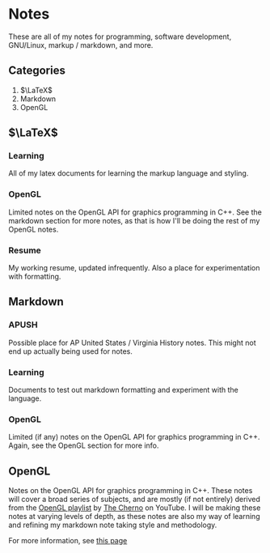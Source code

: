# Notes

These are all of my notes for programming, software development, GNU/Linux, markup / markdown, and more.

## Categories

1.  $\LaTeX$
2.  Markdown
3.  OpenGL

## $\LaTeX$

### Learning

All of my latex documents for learning the markup language and styling.

### OpenGL

Limited notes on the OpenGL API for graphics programming in C++. See the markdown section for more notes, as that is how I'll be doing the rest of my OpenGL notes.

### Resume

My working resume, updated infrequently. Also a place for experimentation with formatting.

## Markdown

### APUSH

Possible place for AP United States / Virginia History notes. This might not end up actually being used for notes.

### Learning

Documents to test out markdown formatting and experiment with the language.

### OpenGL

Limited (if any) notes on the OpenGL API for graphics programming in C++. Again, see the OpenGL section for more info.

## OpenGL

Notes on the OpenGL API for graphics programming in C++. These notes will cover a broad series of subjects, and are mostly (if not entirely) derived from the [OpenGL playlist](https://www.youtube.com/playlist?list=PLlrATfBNZ98foTJPJ_Ev03o2oq3-GGOS2) by [The Cherno](https://www.youtube.com/channel/UCQ-W1KE9EYfdxhL6S4twUNw) on YouTube. I will be making these notes at varying levels of depth, as these notes are also my way of learning and refining my markdown note taking style and methodology.

For more information, see [this page](https://github.com/Nohmayne/Notes/tree/master/OpenGL)
